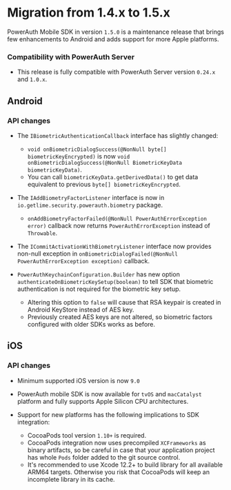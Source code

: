 # Migration from 1.4.x to 1.5.x

PowerAuth Mobile SDK in version `1.5.0` is a maintenance release that brings few enhancements to Android and adds support for more Apple platforms.

### Compatibility with PowerAuth Server

- This release is fully compatible with PowerAuth Server version `0.24.x` and `1.0.x`.

## Android

### API changes

- The `IBiometricAuthenticationCallback` interface has slightly changed:
  - `void onBiometricDialogSuccess(@NonNull byte[] biometricKeyEncrypted)` is now `void onBiometricDialogSuccess(@NonNull BiometricKeyData biometricKeyData)`.
  - You can call `biometricKeyData.getDerivedData()` to get data equivalent to previous `byte[] biometricKeyEncrypted`.
  
- The `IAddBiometryFactorListener` interface is now in `io.getlime.security.powerauth.biometry` package.
  - `onAddBiometryFactorFailed(@NonNull PowerAuthErrorException error)` callback now returns `PowerAuthErrorException` instead of `Throwable`. 

- The `ICommitActivationWithBiometryListener` interface now provides non-null exception in `onBiometricDialogFailed(@NonNull PowerAuthErrorException exception)` callback.

- `PowerAuthKeychainConfiguration.Builder` has new option `authenticateOnBiometricKeySetup(boolean)` to tell SDK that biometric authentication is not required for the biometric key setup.
  - Altering this option to `false` will cause that RSA keypair is created in Android KeyStore instead of AES key.
  - Previously created AES keys are not altered, so biometric factors configured with older SDKs works as before.

## iOS

### API changes

- Minimum supported iOS version is now `9.0`

- PowerAuth mobile SDK is now available for `tvOS` and `macCatalyst` platform and fully supports Apple Silicon CPU architectures.

- Support for new platforms has the following implications to SDK integration:
  - CocoaPods tool version `1.10+` is required.
  - CocoaPods integration now uses precompiled `XCFrameworks` as binary artifacts, so be careful in case that your application project has whole `Pods` folder added to the git source control. 
  - It's recommended to use Xcode 12.2+ to build library for all available ARM64 targets. Otherwise you risk that CocoaPods will keep an incomplete library in its cache.

